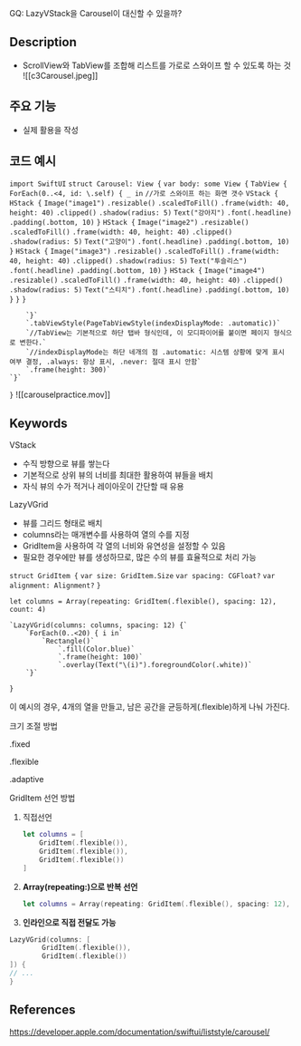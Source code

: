 
GQ: LazyVStack을 Carousel이 대신할 수 있을까? 

## Description

- ScrollView와 TabView를 조합해 리스트를 가로로 스와이프 할 수 있도록 하는 것
![[c3Carousel.jpeg]]
## 주요 기능

[](https://github.com/DeveloperAcademy-POSTECH/2025-SSG-A1/blob/main/Templates/Template.md#%EC%A3%BC%EC%9A%94-%EA%B8%B0%EB%8A%A5)

- 실제 활용을 작성

## 코드 예시
`import SwiftUI`
`struct Carousel: View {`
    `var body: some View {`
        `TabView {`
            `ForEach(0..<4, id: \.self) { _ in`
            `//가로 스와이프 하는 화면 갯수`
                `VStack {`
                    `HStack {`
                        `Image("image1")`
                            `.resizable()`
                            `.scaledToFill()`
                            `.frame(width: 40, height: 40)`
                            `.clipped()`
                            `.shadow(radius: 5)`
                        `Text("강아지")`
                            `.font(.headline)`
                            `.padding(.bottom, 10)`
                    `}`
                    `HStack {`
                        `Image("image2")`
                            `.resizable()`
                            `.scaledToFill()`
                            `.frame(width: 40, height: 40)`
                            `.clipped()`
                            `.shadow(radius: 5)`
                        `Text("고양이")`
                            `.font(.headline)`
                            `.padding(.bottom, 10)`
                    `}`
                    `HStack {`
                        `Image("image3")`
                            `.resizable()`
                            `.scaledToFill()`
                            `.frame(width: 40, height: 40)`
                            `.clipped()`
                            `.shadow(radius: 5)`
                        `Text("투슬리스")`
                            `.font(.headline)`
                            `.padding(.bottom, 10)`
                    `}`
                    `HStack {`
                        `Image("image4")`
                            `.resizable()`
                            `.scaledToFill()`
                            `.frame(width: 40, height: 40)`
                            `.clipped()`
                            `.shadow(radius: 5)`
                        `Text("스티치")`
                            `.font(.headline)`
                            `.padding(.bottom, 10)`
                    `}`
                `}`
            `}`
            
        `}`
        `.tabViewStyle(PageTabViewStyle(indexDisplayMode: .automatic))`
        `//TabView는 기본적으로 하단 탭바 형식인데, 이 모디파이어를 붙이면 페이지 형식으로 변한다.` 
        `//indexDisplayMode는 하단 네개의 점 .automatic: 시스템 상황에 맞게 표시 여부 결정, .always: 항상 표시, .never: 절대 표시 안함`
        `.frame(height: 300)`
    `}`
    
`}`
![[carouselpractice.mov]]
## Keywords

VStack

- 수직 방향으로 뷰를 쌓는다
- 기본적으로 상위 뷰의 너비를 최대한 활용하여 뷰들을 배치
- 자식 뷰의 수가 적거나 레이아웃이 간단할 때 유용

LazyVGrid

- 뷰를 그리드 형태로 배치
- columns라는 매개변수를 사용하여 열의 수를 지정
- GridItem을 사용하여 각 열의 너비와 유연성을 설정할 수 있음
- 필요한 경우에만 뷰를 생성하므로, 많은 수의 뷰를 효율적으로 처리 가능

`struct GridItem {`
	`var size: GridItem.Size`
	`var spacing: CGFloat?`
	`var alignment: Alignment?`
`}`

`let columns = Array(repeating: GridItem(.flexible(), spacing: 12), count: 4)`

	`LazyVGrid(columns: columns, spacing: 12) {`
		`ForEach(0..<20) { i in`
			`Rectangle()`
				`.fill(Color.blue)`
				`.frame(height: 100)`
				`.overlay(Text("\(i)").foregroundColor(.white))`
		`}`
`}`

이 예시의 경우, 4개의 열을 만들고, 남은 공간을 균등하게(.flexible)하게 나눠 가진다.

크기 조절 방법

.fixed

.flexible

.adaptive

GridItem 선언 방법
1. 직접선언
    
    ```swift
    let columns = [
    	GridItem(.flexible()),
    	GridItem(.flexible()),
    	GridItem(.flexible())
    ]
    ```

2. **Array(repeating:)으로 반복 선언**
    
    ```swift
    let columns = Array(repeating: GridItem(.flexible(), spacing: 12), count: 4)
    ```

3. **인라인으로 직접 전달도 가능**

```swift
LazyVGrid(columns: [
		GridItem(.flexible()),
		GridItem(.flexible())
]) {
// ...
}
```

## References

https://developer.apple.com/documentation/swiftui/liststyle/carousel/
